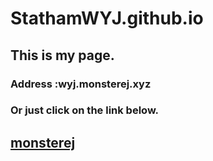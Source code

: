# StathamWYJ.github.io
## This is my page.
### Address :wyj.monsterej.xyz
### Or just click on the link below.
## <a target="_blank" href="https://wyj.monsterej.xyz">monsterej</a>
